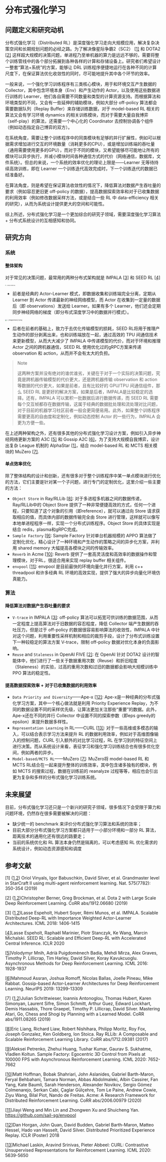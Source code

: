 # 分布式强化学习

## 问题定义和研究动机

分布式强化学习（Distributed RL）是深度强化学习走向大规模应用，解决复杂决策空间和长期规划问题的必经之路。为了解决像星际争霸2（SC2） [[1\]](https://opendilab.github.io/DI-engine/02_algo/distributed_rl_zh.html#id30) 和 DOTA2 [[2\]](https://opendilab.github.io/DI-engine/02_algo/distributed_rl_zh.html#id31) 这样超大规模的决策问题，单进程乃至单机器的算力是远远不够的，需要将整个训练管线中的各个部分拓展到各种各样的计算和存储设备上。研究者们希望设计一整套“算法+系统”的方案，能够让 DRL 训练程序便捷地运行在各种不同的计算尺度下，在保证算法优化收敛性的同时，尽可能地提升其中各个环节的效率。

一般来说，一个强化学习训练程序有三类核心模块，用于和环境交互产生数据的 Collector，其中包含环境本身（Env）和产生动作的 Actor，以及使用这些数据进行训练的 Learner，他们各自需要不同数量和类型的计算资源支持。而根据算法和环境类型的不同，又会有一些延伸的辅助模块，例如大部分 off-policy 算法都会需要数据队列（Replay Buffer）来存储训练数据，对于 model-based RL 相关的算法又会有学习环境 dynamics 的相关训练模块，而对于需要大量自我博弈（self-play）的算法，还需要一个中心化的 Coordinator 去控制协调各个组件（例如动态指定自己博弈的双方）。

在系统角度，需要让整个训练程序中的同类模块有足够的并行扩展性，例如可以根据需求增加进行交互的环境数量（消耗更多的CPU），或是增加训练端的吞吐量（通用需要使用更多的GPU），而对于不同的模块，又希望能够尽可能地让所有的模块可以异步执行，并减小模块时间各种通信方式的代价（网络通信，数据库，文件系统）。但总的来说，一个系统的效率优化的理论上限是——Learner 无等待持续高效训练，即在 Learner 一个训练迭代高效完成时，下一个训练迭代的数据已经准备好。

在算法角度，则是希望在保证算法收敛性的情况下，降低算法对数据产生吞吐量的要求（例如容忍更旧更 off-policy 的数据），提高数据探索效率和对于已收集数据的利用效率（例如修改数据采样方法，或是结合一些 RL 中 data-efficiency 相关的研究），从而为系统设计提供更大的空间和可能性。

综上所述，分布式强化学习是一个更加综合的研究子领域，需要深度强化学习算法 + 分布式系统设计的互相感知和协同。

## 研究方向

### 系统

#### 整体架构

对于常见的决策问题，最常用的两种分布式架构就是 IMPALA [[3\]](https://opendilab.github.io/DI-engine/02_algo/distributed_rl_zh.html#id32) 和 SEED RL [[4\]](https://opendilab.github.io/DI-engine/02_algo/distributed_rl_zh.html#id33)

<img src="https://opendilab.github.io/DI-engine/_images/impala.png" alt="../_images/impala.png" style="zoom:20%;" />

- 前者是经典的 Actor-Learner 模式，即数据收集和训练端完全分离，定期从 Learner 到 Actor 传递最新的神经网络模型，而 Actor 在收集到一定量的数据后（即 observations）发送给 Learner。如果有多个 Learner，他们还会定期同步神经网络的梯度（即分布式深度学习中的数据并行模式）。

<img src="https://opendilab.github.io/DI-engine/_images/seed_rl.png" alt="../_images/seed_rl.png" style="zoom:33%;" />

- 后者在前者的基础上，致力于去优化传输模型的损耗，SEED RL将用于推理产生动作的部分剥离出来，也和训练端放在一起，通过高效的 TPU 间通信技术来更新模型，从而大大减少了 IMPALA 中传递模型的代价，而对于环境和推理 Actor 之间的跨机器通信，SEED RL 使用优化过的gRPC方案来传递 observation 和 action，从而并不会有太大的负担。

> Note
>
> 这两种方案并没有绝对的谁优谁劣，关键在于对于一个实际的决策问题，究竟是跨机器传输模型的代价更大，还是跨机器传输 observation 和 action 等数据的代价更大，如果是前者，且有比较好的 GPU/TPU 间通信组件，那么 SEED RL 是更好的解决方案，如果是后者，IMPALA是比较稳定的选择。还有，IMPALA 可以累积一批数据后进行数据传递，而 SEED RL 需要每个交互帧都存在数据传输，这属于经典的数据批处理和流处理对比问题，对于目前的机器学习社区前者一般会更简便易用。此外，如果整个训练程序需要更高的自由度和定制化，例如动态控制 Actor 的一些行为，IMPALA 会更为方便一些。

在上述两种架构之外，还有很多其他的分布式强化学习设计方案，例如引入异步神经网络更新方案的 A3C [[5\]](https://opendilab.github.io/DI-engine/02_algo/distributed_rl_zh.html#id34) 和 Gossip A2C [[6\]](https://opendilab.github.io/DI-engine/02_algo/distributed_rl_zh.html#id35)，为了支持大规模自我博弈，设计出复杂 League 机制的 AlphaStar [[1\]](https://opendilab.github.io/DI-engine/02_algo/distributed_rl_zh.html#id30)，结合 model-based RL 和 MCTS 相关模块的 MuZero [[7\]](https://opendilab.github.io/DI-engine/02_algo/distributed_rl_zh.html#id36).

#### 单点效率优化

除了整体结构的设计和创新，还有很多对于整个训练程序中某一单点模块进行优化的方法，它们主要是针对某一个子问题，进行专门的定制优化，这里介绍一些主要的方法：

- `Object Store` in Ray/RLLib [[8\]](https://opendilab.github.io/DI-engine/02_algo/distributed_rl_zh.html#id37): 对于多进程多机器之间的数据传递，Ray/RLLib中的 Object Store 提供了一种非常便捷高效的方式，任何一个进程，只要知道了这个对象的引用（即reference），就可以通过向 Store 请求获取相应的值，而具体内部的数据传输完全由 Store 进行管理，这样就可以像写本地单进程程序一样，实现一个分布式训练程序。Object Store 的具体实现是结合 redis，plasma和gRPC完成。
- `Sample Factory` [[9\]](https://opendilab.github.io/DI-engine/02_algo/distributed_rl_zh.html#id38): Sample Factory 针对单台机器规模的 APPO 算法做了定制化优化，精心设计了一种环境和产生动作的策略之间的异步化方案，并利用 shared memory 大幅提高各模块之间的传输效率。
- `Reverb` in Acme [[10\]](https://opendilab.github.io/DI-engine/02_algo/distributed_rl_zh.html#id39): Reverb 提供了一套高灵活度和高效率的数据操作和管理模块，对于RL，很适合用来实现 replay buffer 相关组件。
- `envpool` [[11\]](https://opendilab.github.io/DI-engine/02_algo/distributed_rl_zh.html#id40): envpool 是目前最快的环境向量化并行方案，利用 c++ threadpool 和许多经典 RL 环境的高效实现，提供了强大的异步向量化环境仿真能力。

### 算法

#### 降低算法对数据产生吞吐量的要求

- `V-trace` in IMPALA [[3\]](https://opendilab.github.io/DI-engine/02_algo/distributed_rl_zh.html#id32): off-policy 算法可以拓宽可供训练的数据范围，从而一定程度上提高算法对于旧数据的容忍程度，降低 Collector 端产生数据的吞吐压力，但是过于 off-policy 的数据很容易影响算法的收敛性，IMPALA 中针对这个问题，利用重要性采样机制和相应的裁剪手段，设计了分布式训练设置下一种较稳定的算法方案 V-trace，限制 off-policy 数据对优化本身的负面影响。
- `Reuse` and `Staleness` in OpenAI FIVE [[2\]](https://opendilab.github.io/DI-engine/02_algo/distributed_rl_zh.html#id31): 在 OpenAI 针对 DOTA2 设计的智能体中，他们进行了一些关于数据重用次数（Reuse）和折旧程度（Staleness）的实验，过高的重用次数和过旧的数据都会影响大规模训练中 PPO 算法的稳定性。

#### 提高数据探索效率 + 对于已收集数据的利用效率

- `Data Priority and Diversity`——Ape-x [[12\]](https://opendilab.github.io/DI-engine/02_algo/distributed_rl_zh.html#id41): Ape-x是一种经典的分布式强化学习方案，其中一个核心做法就是利用 Priority Experience Replay，为不同的数据设置不同的采样优先级，让算法更加关注那些“重要”的数据。此外，Ape-x还在不同的并行 Collector 中设置不同的探索参数（即eps greedy的epsilon）来提升数据多样性。
- `Representation Learning` in RL——CURL [[13\]](https://opendilab.github.io/DI-engine/02_algo/distributed_rl_zh.html#id42): 对于一些高维或多模态的输入，可以结合表示学习方法来提升 RL 的数据利用效率，例如对于高维图像输入的控制问题，CURL 引入额外的对比学习过程，RL 在学习到的特征空间上进行决策。而从系统设计来看，表征学习和强化学习训练结合也有很多优化空间，例如两者的异步。
- `Model-based/MCTS RL`——MuZero [[7\]](https://opendilab.github.io/DI-engine/02_algo/distributed_rl_zh.html#id36): MuZero将 model-based RL 和 MCTS RL结合在一起来提升整体的训练效率，其中包含诸多独有的模块，例如 MCTS 的搜索过程，数据在训练前的 reanalyze 过程等等，相应也会引出更为复杂和多样的分布式强化学习训练系统。

## 未来展望

目前，分布式强化学习还只是一个新兴的研究子领域，很多情况下会受限于算力和问题环境，仍然存在很多需要被解决的问题：

- 缺少统一的 benchmark 来评价分布式强化学习算法和系统的效率；
- 目前大部分分布式强化学习方案都只适用于一小部分环境和一部分 RL 算法，距离技术的通用化还有很远的路要走；
- 当前的系统优化和 RL 算法本身仍然是隔离的，可以考虑感知 RL 优化需求的系统设计，例如动态资源感知和调度

## 参考文献

[1] ([1](https://opendilab.github.io/DI-engine/02_algo/distributed_rl_zh.html#id3),[2](https://opendilab.github.io/DI-engine/02_algo/distributed_rl_zh.html#id12)) Oriol Vinyals, Igor Babuschkin, David Silver, et al. Grandmaster level in StarCraft II using multi-agent reinforcement learning. Nat. 575(7782): 350-354 (2019)

[2] ([1](https://opendilab.github.io/DI-engine/02_algo/distributed_rl_zh.html#id4),[2](https://opendilab.github.io/DI-engine/02_algo/distributed_rl_zh.html#id23))Christopher Berner, Greg Brockman, et al. Dota 2 with Large Scale Deep Reinforcement Learning. CoRR abs/1912.06680 (2019)

[3] ([1](https://opendilab.github.io/DI-engine/02_algo/distributed_rl_zh.html#id8),[2](https://opendilab.github.io/DI-engine/02_algo/distributed_rl_zh.html#id22))Lasse Espeholt, Hubert Soyer, Rémi Munos, et al. IMPALA. Scalable Distributed Deep-RL with Importance Weighted Actor-Learner Architectures. ICML 2018: 1406-1415

[[4](https://opendilab.github.io/DI-engine/02_algo/distributed_rl_zh.html#id9)]Lasse Espeholt, Raphaël Marinier, Piotr Stanczyk, Ke Wang, Marcin Michalski. SEED RL: Scalable and Efficient Deep-RL with Accelerated Central Inference. ICLR 2020

[[5](https://opendilab.github.io/DI-engine/02_algo/distributed_rl_zh.html#id10)]Volodymyr Mnih, Adrià Puigdomènech Badia, Mehdi Mirza, Alex Graves, Timothy P. Lillicrap, Tim Harley, David Silver, Koray Kavukcuoglu. Asynchronous Methods for Deep Reinforcement Learning. ICML 2016: 1928-1937

[[6](https://opendilab.github.io/DI-engine/02_algo/distributed_rl_zh.html#id11)]Mahmoud Assran, Joshua Romoff, Nicolas Ballas, Joelle Pineau, Mike Rabbat. Gossip-based Actor-Learner Architectures for Deep Reinforcement Learning. NeurIPS 2019: 13299-13309

[7] ([1](https://opendilab.github.io/DI-engine/02_algo/distributed_rl_zh.html#id13),[2](https://opendilab.github.io/DI-engine/02_algo/distributed_rl_zh.html#id27))Julian Schrittwieser, Ioannis Antonoglou, Thomas Hubert, Karen Simonyan, Laurent Sifre, Simon Schmitt, Arthur Guez, Edward Lockhart, Demis Hassabis, Thore Graepel, Timothy P. Lillicrap, David Silver. Mastering Atari, Go, Chess and Shogi by Planning with a Learned Model. CoRR abs/1911.08265 (2019)

[[8](https://opendilab.github.io/DI-engine/02_algo/distributed_rl_zh.html#id16)]Eric Liang, Richard Liaw, Robert Nishihara, Philipp Moritz, Roy Fox, Joseph Gonzalez, Ken Goldberg, Ion Stoica. Ray RLLib: A Composable and Scalable Reinforcement Learning Library. CoRR abs/1712.09381 (2017)

[[9](https://opendilab.github.io/DI-engine/02_algo/distributed_rl_zh.html#id17)]Aleksei Petrenko, Zhehui Huang, Tushar Kumar, Gaurav S. Sukhatme, Vladlen Koltun. Sample Factory: Egocentric 3D Control from Pixels at 100000 FPS with Asynchronous Reinforcement Learning. ICML 2020: 7652-7662

[[10](https://opendilab.github.io/DI-engine/02_algo/distributed_rl_zh.html#id18)]Matt Hoffman, Bobak Shahriari, John Aslanides, Gabriel Barth-Maron, Feryal Behbahani, Tamara Norman, Abbas Abdolmaleki, Albin Cassirer, Fan Yang, Kate Baumli, Sarah Henderson, Alexander Novikov, Sergio Gómez Colmenarejo, Serkan Cabi, Çaglar Gülçehre, Tom Le Paine, Andrew Cowie, Ziyu Wang, Bilal Piot, Nando de Freitas. Acme: A Research Framework for Distributed Reinforcement Learning. CoRR abs/2006.00979 (2020)

[[11](https://opendilab.github.io/DI-engine/02_algo/distributed_rl_zh.html#id19)]Jiayi Weng and Min Lin and Zhongwen Xu and Shuicheng Yan. https://github.com/sail-sg/envpool

[[12](https://opendilab.github.io/DI-engine/02_algo/distributed_rl_zh.html#id25)]Dan Horgan, John Quan, David Budden, Gabriel Barth-Maron, Matteo Hessel, Hado van Hasselt, David Silver. Distributed Prioritized Experience Replay. ICLR (Poster) 2018

[[13](https://opendilab.github.io/DI-engine/02_algo/distributed_rl_zh.html#id26)]Michael Laskin, Aravind Srinivas, Pieter Abbeel: CURL: Contrastive Unsupervised Representations for Reinforcement Learning. ICML 2020: 5639-5650
